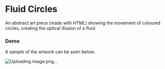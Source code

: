 # Fluid Circles

An abstract art piece (made with HTML) showing the movement of coloured circles, creating the optical illusion of a fluid.

### Demo

A sample of the artwork can be seen below:

![Uploading image.png…]()
